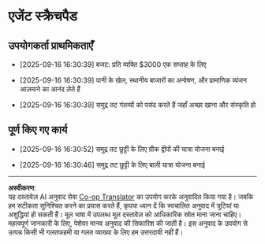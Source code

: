 <!--
CO_OP_TRANSLATOR_METADATA:
{
  "original_hash": "9e2a4a04b4686b008a7e06f916884e58",
  "translation_date": "2025-09-18T16:28:22+00:00",
  "source_file": "12-context-engineering/code_samples/vacation_agent_scratchpad.md",
  "language_code": "hi"
}
-->
# एजेंट स्क्रैचपैड

## उपयोगकर्ता प्राथमिकताएँ

- [2025-09-16 16:30:39] बजट: प्रति व्यक्ति $3000 एक सप्ताह के लिए

- [2025-09-16 16:30:39] पानी के खेल, स्थानीय बाजारों का अन्वेषण, और प्रामाणिक व्यंजन आज़माने का आनंद लेते हैं

- [2025-09-16 16:30:39] समुद्र तट गंतव्यों को पसंद करते हैं जहाँ अच्छा खाना और संस्कृति हो

## पूर्ण किए गए कार्य

- [2025-09-16 16:30:52] समुद्र तट छुट्टी के लिए ग्रीक द्वीपों की यात्रा योजना बनाई

- [2025-09-16 16:30:46] समुद्र तट छुट्टी के लिए बाली यात्रा योजना बनाई

---

**अस्वीकरण**:  
यह दस्तावेज़ AI अनुवाद सेवा [Co-op Translator](https://github.com/Azure/co-op-translator) का उपयोग करके अनुवादित किया गया है। जबकि हम सटीकता सुनिश्चित करने का प्रयास करते हैं, कृपया ध्यान दें कि स्वचालित अनुवाद में त्रुटियां या अशुद्धियां हो सकती हैं। मूल भाषा में उपलब्ध मूल दस्तावेज़ को आधिकारिक स्रोत माना जाना चाहिए। महत्वपूर्ण जानकारी के लिए, पेशेवर मानव अनुवाद की सिफारिश की जाती है। इस अनुवाद के उपयोग से उत्पन्न किसी भी गलतफहमी या गलत व्याख्या के लिए हम उत्तरदायी नहीं हैं।